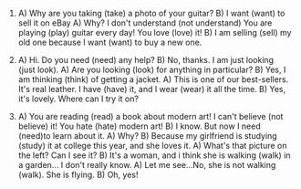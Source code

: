 1. A) Why are you taking (take) a photo of your guitar?
   B) I want (want) to sell it on eBay
   A) Why? I don't understand (not understand)
      You are playing (play) guitar every day!
      You love (love) it!
   B) I am selling (sell) my old one because
      I want (want) to buy a new one.

2. A) Hi. Do you need (need) any help?
   B) No, thanks. I am just looking (just look).
   A) Are you looking (look) for
      anything in particular?
   B) Yes, I am thinking (think) of getting a 
      jacket.
   A) This is one of our best-sellers. It's real
      leather. I have (have) it, and
      I wear (wear) it all the time.
   B) Yes, it's lovely. Where can I try it on?

3. A) You are reading (read) a book about
      modern art! I can't believe (not believe) it!
      You hate (hate) modern art!
   B) I know. But now I need (need)to
      learn about it.
   A) Why?
   B) Because my girlfriend is studying (study)
      it at college this year, and she loves it.
   A) What's that picture on the left? Can I see it?
   B) It's a woman, and i think she is walking (walk)
      in a garden... I don't really know.
   A) Let me see...No, she is not walking (walk).
      She is flying.
   B) Oh, yes!
